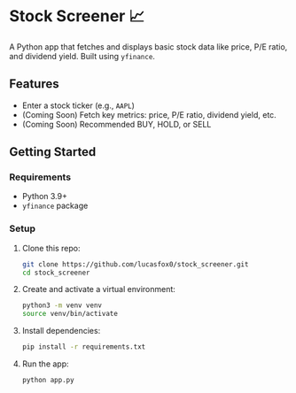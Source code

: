 # Stock Screener 📈

A Python app that fetches and displays basic stock data like price, P/E ratio, and dividend yield. Built using `yfinance`.

## Features

- Enter a stock ticker (e.g., `AAPL`)
- (Coming Soon) Fetch key metrics: price, P/E ratio, dividend yield, etc.
- (Coming Soon) Recommended BUY, HOLD, or SELL

## Getting Started

### Requirements

- Python 3.9+
- `yfinance` package

### Setup

1. Clone this repo:

    ```bash
    git clone https://github.com/lucasfox0/stock_screener.git
    cd stock_screener
    ```

2. Create and activate a virtual environment:

    ```bash
    python3 -m venv venv
    source venv/bin/activate
    ```

3. Install dependencies:

    ```bash
    pip install -r requirements.txt
    ```

4. Run the app:

    ```bash
    python app.py
    ```